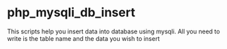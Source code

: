 # php_mysqli_db_insert
This scripts help you insert data into database using mysqli. All you need to write is the table name and the data you wish to insert
